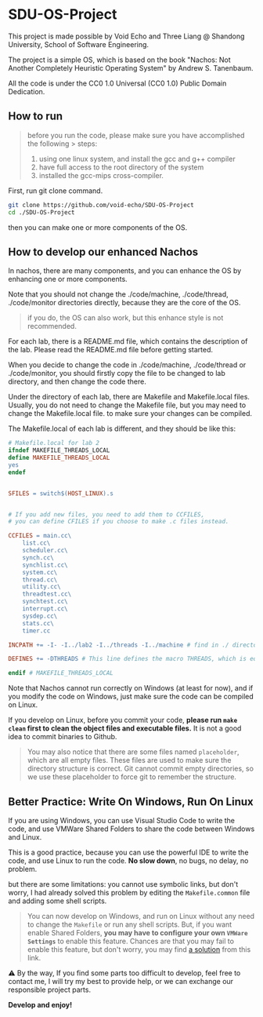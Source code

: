 # SDU-OS-Project

This project is made possible by Void Echo and Three Liang @ Shandong University, School of Software Engineering.

The project is a simple OS, which is based on the book "Nachos: Not Another Completely Heuristic Operating System" by Andrew S. Tanenbaum.

All the code is under the CC0 1.0 Universal (CC0 1.0) Public Domain Dedication.

## How to run

> before you run the code, please make sure you have accomplished the following > steps:
> 
> 1. using one linux system, and install the gcc and g++ compiler
> 2. have full access to the root directory of the system
> 3. installed the gcc-mips cross-compiler.


First, run git clone command.

```bash
git clone https://github.com/void-echo/SDU-OS-Project
cd ./SDU-OS-Project
```

then you can make one or more components of the OS.


## How to develop our enhanced Nachos

In nachos, there are many components, and you can enhance the OS by enhancing one or more components.

Note that you should not change the ./code/machine, ./code/thread, ./code/monitor directories directly, because they are the core of the OS.

> if you do, the OS can also work, but this enhance style is not recommended.

For each lab, there is a README.md file, which contains the description of the lab. Please read the README.md file before getting started.

When you decide to change the code in ./code/machine, ./code/thread or ./code/monitor, you should firstly copy the file to be changed to lab directory, and then change the code there.

Under the directory of each lab, there are Makefile and Makefile.local files. Usually, you do not need to change the Makefile file, but you may need to change the Makefile.local file. to make sure your changes can be compiled.

The Makefile.local of each lab is different, and they should be like this:

```makefile
# Makefile.local for lab 2
ifndef MAKEFILE_THREADS_LOCAL
define MAKEFILE_THREADS_LOCAL
yes
endef


SFILES = switch$(HOST_LINUX).s


# If you add new files, you need to add them to CCFILES,
# you can define CFILES if you choose to make .c files instead.

CCFILES = main.cc\
	list.cc\
	scheduler.cc\
	synch.cc\
	synchlist.cc\
	system.cc\
	thread.cc\
	utility.cc\
	threadtest.cc\
	synchtest.cc\
	interrupt.cc\
	sysdep.cc\
	stats.cc\
	timer.cc

INCPATH += -I- -I../lab2 -I../threads -I../machine # find in ./ directory, if not found, find in ../threads, etc. Usually, this line is the only line you need to change.

DEFINES += -DTHREADS # This line defines the macro THREADS, which is equal to `#define THREADS`. `DEFINES` is a special variable in Makefile.

endif # MAKEFILE_THREADS_LOCAL
```

Note that Nachos cannot run correctly on Windows (at least for now), and if you modify the code on Windows, just make sure the code can be compiled on Linux.

If you develop on Linux, before you commit your code, **please run `make clean` first to clean the object files and executable files.** It is not a good idea to commit binaries to Github.

> You may also notice that there are some files named `placeholder`, which are all empty files. These files are used to make sure the directory structure is correct. Git cannot commit empty directories, so we use these placeholder to force git to remember the structure.

## Better Practice: Write On Windows, Run On Linux

If you are using Windows, you can use Visual Studio Code to write the code, and use VMWare Shared Folders to share the code between Windows and Linux.

This is a good practice, because you can use the powerful IDE to write the code, and use Linux to run the code. **No slow down**, no bugs, no delay, no problem.

but there are some limitations: you cannot use symbolic links, but don't worry, I had already solved this problem by editing the `Makefile.common` file and adding some shell scripts.

> You can now develop on Windows, and run on Linux without any need to change the `Makefile` or run any shell scripts. But, if you want enable Shared Folders, **you may have to configure your own `VMWare Settings`** to enable this feature. Chances are that you may fail to enable this feature, but don't worry, you may find [a solution](https://askubuntu.com/questions/1239726/windows-host-shared-folder-in-ubuntu-20-04) from this link.


⚠ By the way, If you find some parts too difficult to develop, feel free to contact me, I will try my best to provide help, or we can exchange our responsible project parts.

**Develop and enjoy!**
